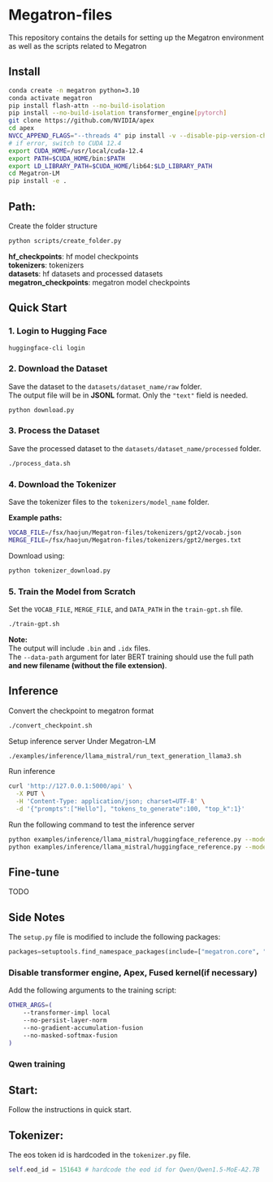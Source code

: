 # Megatron-files
This repository contains the details for setting up the Megatron environment as well as the scripts related to Megatron

## Install
```bash
conda create -n megatron python=3.10
conda activate megatron
pip install flash-attn --no-build-isolation
pip install --no-build-isolation transformer_engine[pytorch]
git clone https://github.com/NVIDIA/apex
cd apex
NVCC_APPEND_FLAGS="--threads 4" pip install -v --disable-pip-version-check --no-cache-dir --no-build-isolation --config-settings "--build-option=--cpp_ext --cuda_ext --parallel 8" ./
# if error, switch to CUDA 12.4 
export CUDA_HOME=/usr/local/cuda-12.4
export PATH=$CUDA_HOME/bin:$PATH
export LD_LIBRARY_PATH=$CUDA_HOME/lib64:$LD_LIBRARY_PATH
cd Megatron-LM
pip install -e .
```

## Path: 
Create the folder structure
```bash
python scripts/create_folder.py
```

**hf_checkpoints**: hf model checkpoints  
**tokenizers**: tokenizers  
**datasets**: hf datasets and processed datasets  
**megatron_checkpoints**: megatron model checkpoints  

## Quick Start

### 1. Login to Hugging Face
```bash
huggingface-cli login
```

### 2. Download the Dataset
Save the dataset to the `datasets/dataset_name/raw` folder.  
The output file will be in **JSONL** format. Only the `"text"` field is needed.
```bash
python download.py
```

### 3. Process the Dataset
Save the processed dataset to the `datasets/dataset_name/processed` folder.
```bash
./process_data.sh
```

### 4. Download the Tokenizer
Save the tokenizer files to the `tokenizers/model_name` folder.

**Example paths:**
```bash
VOCAB_FILE=/fsx/haojun/Megatron-files/tokenizers/gpt2/vocab.json
MERGE_FILE=/fsx/haojun/Megatron-files/tokenizers/gpt2/merges.txt
```

Download using:
```bash
python tokenizer_download.py
```

### 5. Train the Model from Scratch
Set the `VOCAB_FILE`, `MERGE_FILE`, and `DATA_PATH` in the `train-gpt.sh` file.
```bash
./train-gpt.sh
```

**Note:**  
The output will include `.bin` and `.idx` files.  
The `--data-path` argument for later BERT training should use the full path **and new filename (without the file extension)**.


## Inference
Convert the checkpoint to megatron format
```bash
./convert_checkpoint.sh
```

Setup inference server 
Under Megatron-LM
```bash
./examples/inference/llama_mistral/run_text_generation_llama3.sh
```

Run inference
```bash
curl 'http://127.0.0.1:5000/api' \
  -X PUT \
  -H 'Content-Type: application/json; charset=UTF-8' \
  -d '{"prompts":["Hello"], "tokens_to_generate":100, "top_k":1}'
```

Run the following command to test the inference server
```bash
python examples/inference/llama_mistral/huggingface_reference.py --model-path <PATH_TO_DOWNLOADED_HUGGINGFACE_CHECKPOINT> --prompt <SOME_PROMPT>
python examples/inference/llama_mistral/huggingface_reference.py --model-path meta-llama/Meta-Llama-3-8B --prompt "Hello"
```


## Fine-tune
TODO

## Side Notes
The `setup.py` file is modified to include the following packages:
```python 
packages=setuptools.find_namespace_packages(include=["megatron.core", "megatron.core.*", "megatron.training", "megatron.training.*", "megatron.legacy", "megatron.legacy.*", "megatron.inference", "megatron.inference.*"]),
```

### Disable transformer engine, Apex, Fused kernel(if necessary)
Add the following arguments to the training script:
```bash
OTHER_ARGS=(
    --transformer-impl local
    --no-persist-layer-norm
    --no-gradient-accumulation-fusion
    --no-masked-softmax-fusion
)
```

### Qwen training
## Start:
Follow the instructions in quick start.

## Tokenizer:
The eos token id is hardcoded in the `tokenizer.py` file.
```python
self.eod_id = 151643 # hardcode the eod id for Qwen/Qwen1.5-MoE-A2.7B
```




